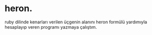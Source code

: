 # heron.
ruby dilinde kenarları verilen üçgenin alanını heron formülü yardımıyla hesaplayıp veren programı yazmaya çalıştım.
